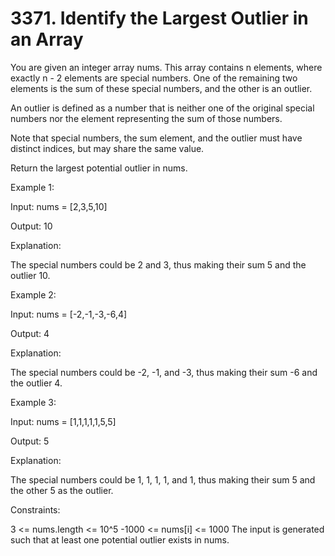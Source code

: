 # 3371. Identify the Largest Outlier in an Array


You are given an integer array nums. This array contains n elements, where exactly n - 2 elements are special numbers. One of the remaining two elements is the sum of these special numbers, and the other is an outlier.

An outlier is defined as a number that is neither one of the original special numbers nor the element representing the sum of those numbers.

Note that special numbers, the sum element, and the outlier must have distinct indices, but may share the same value.

Return the largest potential outlier in nums.

 

Example 1:

Input: nums = [2,3,5,10]

Output: 10

Explanation:

The special numbers could be 2 and 3, thus making their sum 5 and the outlier 10.

Example 2:

Input: nums = [-2,-1,-3,-6,4]

Output: 4

Explanation:

The special numbers could be -2, -1, and -3, thus making their sum -6 and the outlier 4.

Example 3:

Input: nums = [1,1,1,1,1,5,5]

Output: 5

Explanation:

The special numbers could be 1, 1, 1, 1, and 1, thus making their sum 5 and the other 5 as the outlier.

 

Constraints:

3 <= nums.length <= 10^5
-1000 <= nums[i] <= 1000
The input is generated such that at least one potential outlier exists in nums.
